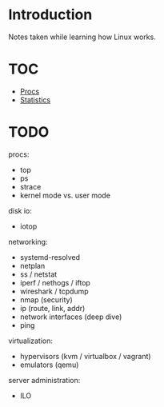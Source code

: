 # Introduction

Notes taken while learning how Linux works.

# TOC

- [Procs](./procs/README.md)
- [Statistics](./stats/README.md)

# TODO

procs:
- top
- ps
- strace
- kernel mode vs. user mode

disk io:
- iotop

networking:
- systemd-resolved
- netplan
- ss / netstat
- iperf / nethogs / iftop
- wireshark / tcpdump
- nmap (security)
- ip (route, link, addr)
- network interfaces (deep dive)
- ping

virtualization:
- hypervisors (kvm / virtualbox / vagrant)
- emulators (qemu)

server administration:
- ILO

